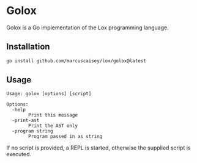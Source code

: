 # Golox

Golox is a Go implementation of the Lox programming language.

## Installation

```sh
go install github.com/marcuscaisey/lox/golox@latest
```

## Usage

```
Usage: golox [options] [script]

Options:
  -help
        Print this message
  -print-ast
        Print the AST only
  -program string
        Program passed in as string
```

If no script is provided, a REPL is started, otherwise the supplied script is executed.
